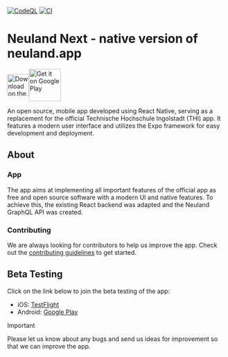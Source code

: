 [![CodeQL](https://github.com/neuland-ingolstadt/neuland.app-native/actions/workflows/codeql.yml/badge.svg)](https://github.com/neuland-ingolstadt/neuland.app-native/actions/workflows/codeql.yml)
[![CI](https://github.com/neuland-ingolstadt/neuland.app-native/actions/workflows/lint.yml/badge.svg)](https://github.com/neuland-ingolstadt/neuland.app-native/actions/workflows/lint.yml)

# Neuland Next - native version of neuland.app

<div style="display: flex; align-items: center;">
  <a href="https://apps.apple.com/app/neuland-next/id1617096811">
    <img alt="Download on the App Store" src="https://developer.apple.com/app-store/marketing/guidelines/images/badge-download-on-the-app-store.svg" height="50px" />
  </a>
  <a href="https://play.google.com/store/apps/details?id=app.neuland">
    <img alt="Get it on Google Play" src="https://play.google.com/intl/en_us/badges/images/generic/en-play-badge.png" height="74px" />
  </a>
</div>

An open source, mobile app developed using React Native, serving as a replacement for the official Technische Hochschule Ingolstadt (THI) app.
It features a modern user interface and utilizes the Expo framework for easy development and deployment.

## About

### App

The app aims at implementing all important features of the official app as free and open source software with a modern UI and native features.
To achieve this, the existing React backend was adapted and the Neuland GraphQL API was created.

### Contributing

We are always looking for contributors to help us improve the app.
Check out the [contributing guidelines](.github/CONTRIBUTING.md) to get started.

## Beta Testing

Click on the link below to join the beta testing of the app:

-   iOS: [TestFlight](https://testflight.apple.com/join/PABWZys2)
-   Android: [Google Play](https://play.google.com/store/apps/details?id=app.neuland)

> [!IMPORTANT]  
> Please let us know about any bugs and send us ideas for improvement so that we can improve the app.
